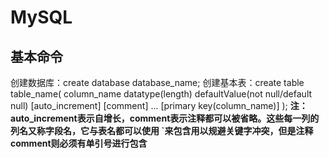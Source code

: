 # MySQL

## 基本命令

创建数据库：create database database_name;
创建基本表：create table table_name(
    column_name datatype(length) defaultValue(not null/default null) [auto_increment] [comment]
    ...
    [primary key(column_name)]
    );
**注：auto_increment表示自增长，comment表示注释都可以被省略。这些每一列的列名又称字段名，它与表名都可以使用 `来包含用以规避关键字冲突，但是注释comment则必须有单引号进行包含**
